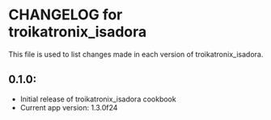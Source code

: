 # CHANGELOG for troikatronix_isadora

This file is used to list changes made in each version of troikatronix_isadora.

## 0.1.0:

* Initial release of troikatronix_isadora cookbook
* Current app version: 1.3.0f24